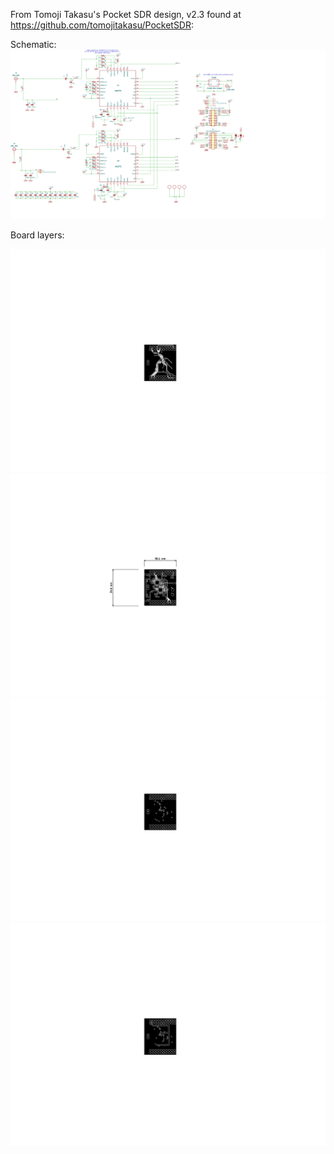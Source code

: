 From Tomoji Takasu's Pocket SDR design, v2.3 found at https://github.com/tomojitakasu/PocketSDR:

Schematic:
<img src="max2771_fx2lp.svg">

Board layers:

<img src="max2771_fx2lp_gerber/max2771_fx2lp-B_Cu.svg">
<img src="max2771_fx2lp_gerber/max2771_fx2lp-F_Cu.svg">
<img src="max2771_fx2lp_gerber/max2771_fx2lp-In1_Cu.svg">
<img src="max2771_fx2lp_gerber/max2771_fx2lp-In2_Cu.svg">
